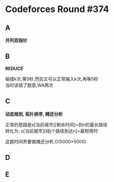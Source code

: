 # Codeforces Round #374

## A
**并列双指针**

## B
**REDUCE**

输错k次,等5秒,然后又可以正常输入k次,再等5秒</br>
当时读错了题意,WA两次

## C
**动态规划, 拓扑排序, 摊还分析**
 
正常的思路是s\[当前城市\]\[剩余时间\]=到n的最长路径</br>
转化为: s\[当前城市\]\[经j个路径到达n]=最短用时

这题时间界要做摊还分析,O(5000*5000)

## D

## E
